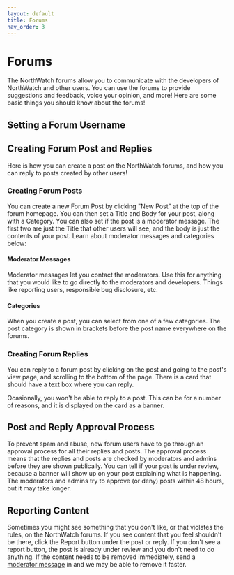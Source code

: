 ```yaml
---
layout: default
title: Forums
nav_order: 3
---
```


# Forums
The NorthWatch forums allow you to communicate with the developers of NorthWatch and other users.  You can use the forums to provide suggestions and feedback, voice your opinion, and more!  Here are some basic things you should know about the forums!

## Setting a Forum Username

## Creating Forum Post and Replies
Here is how you can create a post on the NorthWatch forums, and how you can reply to posts created by other users!
### Creating Forum Posts
You can create a new Forum Post by clicking "New Post" at the top of the forum homepage.  You can then set a Title and Body for your post, along with a Category.  You can also set if the post is a moderator message.  The first two are just the Title that other users will see, and the body is just the contents of your post.  Learn about moderator messages and categories below:

#### Moderator Messages
Moderator messages let you contact the moderators.  Use this for anything that you would like to go directly to the moderators and developers.  Things like reporting users, responsible bug disclosure, etc.

#### Categories
When you create a post, you can select from one of a few categories.  The post category is shown in brackets before the post name everywhere on the forums.

### Creating Forum Replies
You can reply to a forum post by clicking on the post and going to the post's view page, and scrolling to the bottom of the page.  There is a card that should have a text box where you can reply.

Ocasionally, you won't be able to reply to a post.  This can be for a number of reasons, and it is displayed on the card as a banner.

## Post and Reply Approval Process
To prevent spam and abuse, new forum users have to go through an approval process for all their replies and posts.  The approval process means that the replies and posts are checked by moderators and admins before they are shown publically.  You can tell if your post is under review, because a banner will show up on your post explaining what is happening.  The moderators and admins try to approve (or deny) posts within 48 hours, but it may take longer.

## Reporting Content
Sometimes you might see something that you don't like, or that violates the rules, on the NorthWatch forums.  If you see content that you feel shouldn't be there, click the Report button under the post or reply.  If you don't see a report button, the post is already under review and you don't need to do anything.  If the content needs to be removed immediately, send a [moderator message](https://docs.northwatchbank.com/docs/forums.html#moderator-messages) in and we may be able to remove it faster.
